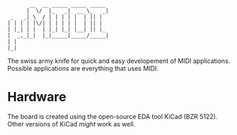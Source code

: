 ```
       __  __ _____ _____ _____ 
      |  \/  |_   _|  __ \_   _|
 _   _| \  / | | | | |  | || |  
| | | | |\/| | | | | |  | || |  
| |_| | |  | |_| |_| |__| || |_ 
|  _,_|_|  |_|_____|_____/_____|
| |                             
|_|                             
```


The swiss army knife for quick and easy developement of MIDI applications. Possible applications are everything that uses MIDI.

# Hardware
The board is created using the open-source EDA tool KiCad (BZR 5122). Other versions of KiCad *might* work as well.
